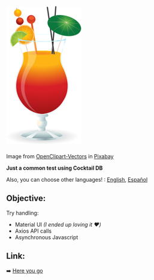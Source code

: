## ![Cocktail](misc/cocktail.png)

Image from [OpenClipart-Vectors](https://pixabay.com/es/users/openclipart-vectors-30363/?utm_source=link-attribution&utm_medium=referral&utm_campaign=image&utm_content=1297486) in [Pixabay](https://pixabay.com/es/?utm_source=link-attribution&utm_medium=referral&utm_campaign=image&utm_content=1297486)

**Just a common test using Cocktail DB**

Also, you can choose other languages! : [English](README.md), [Español](README.es.md)

## Objective:

Try handling:

- Material UI _(I ended up loving it :heart:)_
- Axios API calls
- Asynchronous Javascript

## Link:

:arrow_right: [Here you go](https://cocktail-db-test.vercel.app/)
